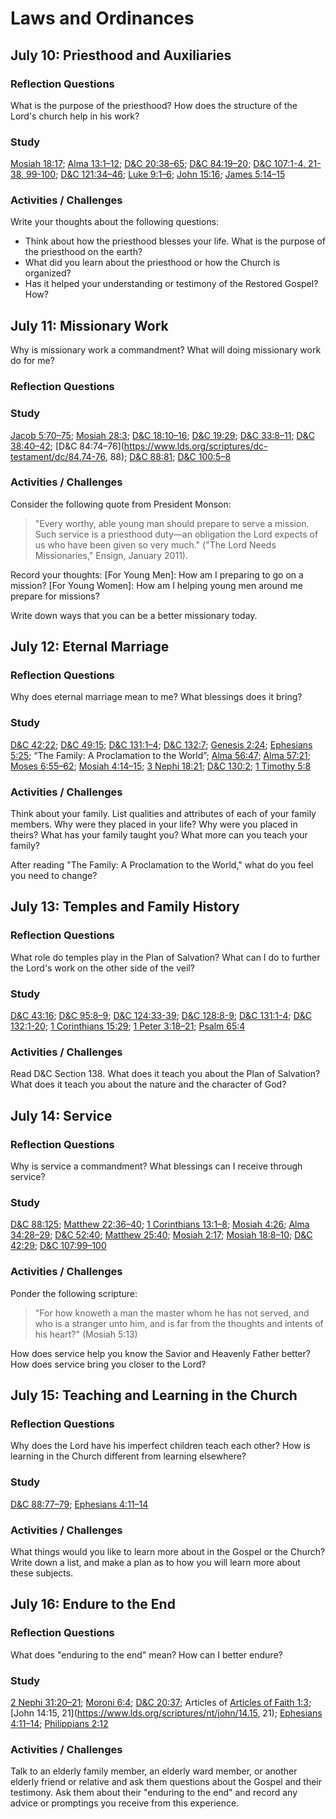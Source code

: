# Laws and Ordinances
## July 10: Priesthood and Auxiliaries

### Reflection Questions
What is the purpose of the priesthood? How does the structure of the Lord's church help in his work?

### Study
[Mosiah 18:17](https://www.lds.org/scriptures/bofm/mosiah/18.17); [Alma 13:1–12](https://www.lds.org/scriptures/bofm/alma/13.1-12); [D&C 20:38–65](https://www.lds.org/scriptures/dc-testament/dc/20.38-65); [D&C 84:19–20](https://www.lds.org/scriptures/dc-testament/dc/84.19-20); [D&C 107:1-4, 21-38, 99-100](https://www.lds.org/scriptures/dc-testament/dc/107); [D&C 121:34–46](https://www.lds.org/scriptures/dc-testament/dc/121.34-46); [Luke 9:1–6](https://www.lds.org/scriptures/nt/luke/9.1-6); [John 15:16](https://www.lds.org/scriptures/nt/john/15.16); [James 5:14–15](https://www.lds.org/scriptures/nt/james/5.14-15)

### Activities / Challenges
Write your thoughts about the following questions:

* Think about how the priesthood blesses your life. What is the purpose of the priesthood on the earth? 
* What did you learn about the priesthood or how the Church is organized?
* Has it helped your understanding or testimony of the Restored Gospel? How?

## July 11: Missionary Work
Why is missionary work a commandment? What will doing missionary work do for me?

### Reflection Questions

### Study
[Jacob 5:70–75](https://www.lds.org/scriptures/bofm/jacob/5.70-75); [Mosiah 28:3](https://www.lds.org/scriptures/bofm/mosiah/28.3); [D&C 18:10–16](https://www.lds.org/scriptures/dc-testament/dc/18.10-16); [D&C 19:29](https://www.lds.org/scriptures/dc-testament/dc/19.29); [D&C 33:8–11](https://www.lds.org/scriptures/dc-testament/dc/33.8-11); [D&C 38:40–42](https://www.lds.org/scriptures/dc-testament/dc/38.40-42); [D&C 84:74–76](https://www.lds.org/scriptures/dc-testament/dc/84.74-76, 88); [D&C 88:81](https://www.lds.org/scriptures/dc-testament/dc/88.81); [D&C 100:5–8](https://www.lds.org/scriptures/dc-testament/dc/100.5-8)

### Activities / Challenges
Consider the following quote from President Monson:

>"Every worthy, able young man should prepare to serve a mission. Such service is a priesthood duty—an obligation the Lord expects of us who have been given so very much." ("The Lord Needs Missionaries," Ensign, January 2011).

Record your thoughts: [For Young Men]: How am I preparing to go on a mission? [For Young Women]: How am I helping young men around me prepare for missions?

Write down ways that you can be a better missionary today.

## July 12: Eternal Marriage

### Reflection Questions
Why does eternal marriage mean to me? What blessings does it bring?

### Study
[D&C 42:22](https://www.lds.org/scriptures/dc-testament/dc/42.22); [D&C 49:15](https://www.lds.org/scriptures/dc-testament/dc/49.15); [D&C 131:1–4](https://www.lds.org/scriptures/dc-testament/dc/131.1-4); [D&C 132:7](https://www.lds.org/scriptures/dc-testament/dc/132.7); [Genesis 2:24](https://www.lds.org/scriptures/ot/gen/2.24); [Ephesians 5:25](https://www.lds.org/scriptures/nt/eph/5.25); “The Family: A Proclamation to the World”; [Alma 56:47](https://www.lds.org/scriptures/bofm/alma/56.47); [Alma 57:21](https://www.lds.org/scriptures/bofm/alma/57.21); [Moses 6:55–62](https://www.lds.org/scriptures/pgp/moses/6.55-62); [Mosiah 4:14–15](https://www.lds.org/scriptures/bofm/mosiah/4.14-15); [3 Nephi 18:21](https://www.lds.org/scriptures/bofm/3-ne/18.21); [D&C 130:2](https://www.lds.org/scriptures/dc-testament/dc/130.2); [1 Timothy 5:8](https://www.lds.org/scriptures/nt/1-tim/5.8)

### Activities / Challenges
Think about your family. List qualities and attributes of each of your family members. Why were they placed in your life? Why were you placed in theirs? What has your family taught you? What more can you teach your family?

After reading "The Family: A Proclamation to the World," what do you feel you need to change?

## July 13: Temples and Family History

### Reflection Questions
What role do temples play in the Plan of Salvation? What can I do to further the Lord's work on the other side of the veil?

### Study
[D&C 43:16](https://www.lds.org/scriptures/dc-testament/dc/43.16); [D&C 95:8–9](https://www.lds.org/scriptures/dc-testament/dc/95.8-9); [D&C 124:33-39](https://www.lds.org/scriptures/dc-testament/dc/124.33-39); [D&C 128:8-9](https://www.lds.org/scriptures/dc-testament/dc/128.8-9); [D&C 131:1-4](https://www.lds.org/scriptures/dc-testament/dc/131.1-4); [D&C 132:1-20](https://www.lds.org/scriptures/dc-testament/dc/132.1-20); [1 Corinthians 15:29](https://www.lds.org/scriptures/nt/1-cor/15.29); [1 Peter 3:18–21](https://www.lds.org/scriptures/nt/1-pet/3.18-21); [Psalm 65:4](https://www.lds.org/scriptures/nt/1-pet/65.4)

### Activities / Challenges
Read D&C Section 138. What does it teach you about the Plan of Salvation? What does it teach you about the nature and the character of God?

## July 14: Service

### Reflection Questions
Why is service a commandment? What blessings can I receive through service?

### Study
[D&C 88:125](https://www.lds.org/scriptures/dc-testament/dc/88.125); [Matthew 22:36–40](https://www.lds.org/scriptures/nt/matt/22.36-40); [1 Corinthians 13:1–8](https://www.lds.org/scriptures/nt/1-cor/13.1-8); [Mosiah 4:26](https://www.lds.org/scriptures/bofm/mosiah/4.26); [Alma 34:28–29](https://www.lds.org/scriptures/bofm/alma/34.28-29); [D&C 52:40](https://www.lds.org/scriptures/dc-testament/dc/52.40); [Matthew 25:40](https://www.lds.org/scriptures/nt/matt/25.40); [Mosiah 2:17](https://www.lds.org/scriptures/bofm/mosiah/2.17); [Mosiah 18:8–10](https://www.lds.org/scriptures/bofm/mosiah/18.8-10); [D&C 42:29](https://www.lds.org/scriptures/dc-testament/dc/42.29); [D&C 107:99–100](https://www.lds.org/scriptures/dc-testament/dc/107.99-100)

### Activities / Challenges
Ponder the following scripture:

>"For how knoweth a man the master whom he has not served, and who is a stranger unto him, and is far from the thoughts and intents of his heart?" (Mosiah 5:13)

How does service help you know the Savior and Heavenly Father better? How does service bring you closer to the Lord?

## July 15: Teaching and Learning in the Church

### Reflection Questions
Why does the Lord have his imperfect children teach each other? How is learning in the Church different from learning elsewhere?

### Study
[D&C 88:77–79](https://www.lds.org/scriptures/dc-testament/dc/88.77-79); [Ephesians 4:11–14](https://www.lds.org/scriptures/nt/eph/4.11-14)

### Activities / Challenges
What things would you like to learn more about in the Gospel or the Church? Write down a list, and make a plan as to how you will learn more about these subjects.

## July 16: Endure to the End

### Reflection Questions
What does "enduring to the end" mean? How can I better endure?

### Study
[2 Nephi 31:20–21](https://www.lds.org/scriptures/bofm/2-ne/31.20-21); [Moroni 6:4](https://www.lds.org/scriptures/bofm/moro/6.4); [D&C 20:37](https://www.lds.org/scriptures/dc-testament/dc/20.37); Articles of [Articles of Faith 1:3](https://www.lds.org/scriptures/pgp/a-of-f/1.3); [John 14:15, 21](https://www.lds.org/scriptures/nt/john/14.15, 21); [Ephesians 4:11–14](https://www.lds.org/scriptures/nt/eph/4.11-14); [Philippians 2:12](https://www.lds.org/scriptures/nt/philip/2.12)

### Activities / Challenges
Talk to an elderly family member, an elderly ward member, or another elderly friend or relative and ask them questions about the Gospel and their testimony. Ask them about their "enduring to the end" and record any advice or promptings you receive from this experience.
